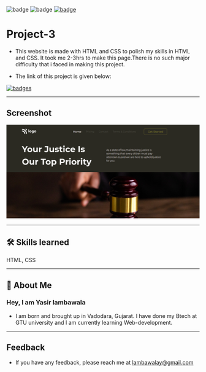 ![badge](https://img.shields.io/badge/MADE%20WITH-HTML%20%26%20CSS-blue)
![badge](https://img.shields.io/badge/TIME%20TAKEN-3--4hrs-red)
[![badge](https://img.shields.io/badge/SEE%20DEMO%20-VISIT-green)](https://project3-25722.netlify.app/)

# Project-3

- This website is made with HTML and CSS to polish my skills in HTML and CSS. It took me 2-3hrs to make this page.There is no such major difficulty that i faced in making this project.

- The link of this project is given below:

[![badges](https://img.shields.io/badge/Project--3-site%20with%20Html%20and%20Css-blue)](https://project3-25722.netlify.app/)

---

## Screenshot

![App Screenshot](./assets/Ss-project3_image.png)

---

## 🛠 Skills learned

HTML, CSS

---

## 🚀 About Me

### Hey, I am Yasir lambawala

- I am born and brought up in Vadodara, Gujarat. I have done my Btech at GTU university and I am currently learning Web-development.

---

## Feedback

- If you have any feedback, please reach me at lambawalay@gmail.com
